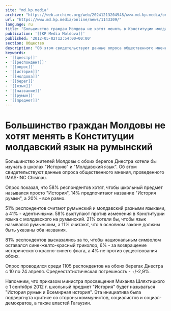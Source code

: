 ```yaml
---
site: "md.kp.media"
archive: "https://web.archive.org/web/20241213204948/www.md.kp.media/online/news/1143309/"
url: "https://www.md.kp.media/online/news/1143309/"
language: ru
title: "Большинство граждан Молдовы не хотят менять в Конституции молдавский язык на румынский"
publication: '[[KP Media Moldova]]'
published: '2012-05-02T12:54:00+00:00'
section: Общество
description: "Об этом свидетельствуют данные опроса общественного мнения, проведенного IMAS-INC Chisinau"
keywords:
- '[[днестр]]'
- '[[респондент]]'
- '[[опрос]]'
- '[[история]]'
- '[[молдова]]'
- '[[берег]]'
- '[[язык]]'
- '[[название]]'
- '[[румын]]'
- '[[предмет]]'
---
```


# Большинство граждан Молдовы не хотят менять в Конституции молдавский язык на румынский

Большинство жителей Молдовы с обоих берегов Днестра хотели бы изучать в школах "Историю" и "Молдавский язык". Об этом свидетельствуют данные опроса общественного мнения, проведенного IMAS-INC Chisinau.

Опрос показал, что 58% респондентов хотят, чтобы школьный предмет назывался просто "История", 14% предпочитают название "История румын", а 20% - все равно.

51% респондентов считают румынский и молдавский разными языками, а 41% - идентичными. 58% выступают против изменения в Конституции языка с молдавского на румынский. 21% хотели бы, чтобы язык назывался румынским, а 11% считают, что в основном законе должны быть указаны оба названия.

81% респондентов высказались за то, чтобы национальным символом оставался сине-желто-красный триколор, 6% - за возвращение исторического красно-синего флага, а 4% не против существования обоих.

Опрос проводился среди 1105 респондентов на обоих берегах Днестра с 10 по 24 апреля. Среднестатистическая погрешность - +/-2,9%.

Напомним, что приказом министра просвещения Михаила Шляхтицкого с 1 сентября 2012 г. школьный предмет "История" будет называться "История румын и Всемирная история". Эта инициатива была подвергнута критике со стороны коммунистов, социалистов и социал-демократов, а также властей Гагаузии.